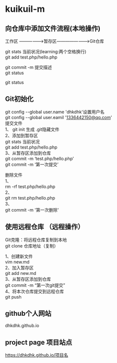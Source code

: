 # kuikuiI-m


## 向仓库中添加文件流程(本地操作)

工作区 ——————>暂存区————————>Git仓库

git stats     当前状况(learning:两个空格换行)  
git add test.php/hello.php

git commit -m 提交描述  
git status

git status    

## Git初始化  
git config --global user.name 'dhkdhk'设置用户名  
git config --global user.eamil '1336442150@qq.com'      
提交文件  
1、 
git init 生成 .git隐藏文件  
2、添加到暂存区  
git stats     当前状况  
git add test.php/hello.php  
3、从暂存区添加到仓库  
git commit -m  ‘test.php/hello.php’  
git commit -m  ‘第一次提交’  


删除文件  
1、  
rm -rf test.php/hello.php  
2、   
git rm test.php/hello.php    
3、  
git commit -m '第一次删除'  





## 使用远程仓库   （远程操作）  

Git克隆：将远程仓库复制到本地  
git clone 仓库地址（复制）

1、创建新文件  
vim new.md  
2、加入暂存区    
git add new.md    
3、从暂存区添加到仓库  
git commit -m  “第一次git提交”  
4、将本次仓库提交到远程仓库  
git push    
  

## github个人网站     
dhkdhk.github.io  

## project page 项目站点  
https://dhkdhk.github.io/项目名  







